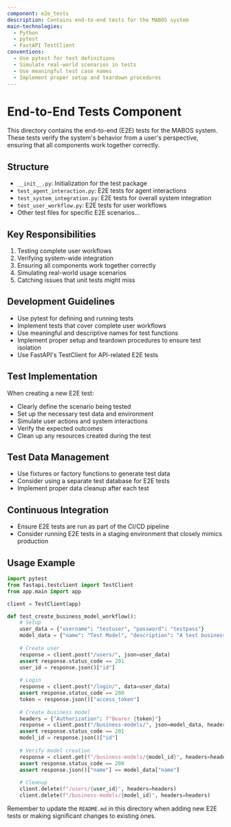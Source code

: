 ```yaml
---
component: e2e_tests
description: Contains end-to-end tests for the MABOS system
main-technologies:
  - Python
  - pytest
  - FastAPI TestClient
conventions:
  - Use pytest for test definitions
  - Simulate real-world scenarios in tests
  - Use meaningful test case names
  - Implement proper setup and teardown procedures
---
```


# End-to-End Tests Component

This directory contains the end-to-end (E2E) tests for the MABOS system. These tests verify the system's behavior from a user's perspective, ensuring that all components work together correctly.

## Structure

- `__init__.py`: Initialization for the test package
- `test_agent_interaction.py`: E2E tests for agent interactions
- `test_system_integration.py`: E2E tests for overall system integration
- `test_user_workflow.py`: E2E tests for user workflows
- Other test files for specific E2E scenarios...

## Key Responsibilities

1. Testing complete user workflows
2. Verifying system-wide integration
3. Ensuring all components work together correctly
4. Simulating real-world usage scenarios
5. Catching issues that unit tests might miss

## Development Guidelines

- Use pytest for defining and running tests
- Implement tests that cover complete user workflows
- Use meaningful and descriptive names for test functions
- Implement proper setup and teardown procedures to ensure test isolation
- Use FastAPI's TestClient for API-related E2E tests

## Test Implementation

When creating a new E2E test:
- Clearly define the scenario being tested
- Set up the necessary test data and environment
- Simulate user actions and system interactions
- Verify the expected outcomes
- Clean up any resources created during the test

## Test Data Management

- Use fixtures or factory functions to generate test data
- Consider using a separate test database for E2E tests
- Implement proper data cleanup after each test

## Continuous Integration

- Ensure E2E tests are run as part of the CI/CD pipeline
- Consider running E2E tests in a staging environment that closely mimics production

## Usage Example

```python
import pytest
from fastapi.testclient import TestClient
from app.main import app

client = TestClient(app)

def test_create_business_model_workflow():
    # Setup
    user_data = {"username": "testuser", "password": "testpass"}
    model_data = {"name": "Test Model", "description": "A test business model"}
    
    # Create user
    response = client.post("/users/", json=user_data)
    assert response.status_code == 201
    user_id = response.json()["id"]
    
    # Login
    response = client.post("/login/", data=user_data)
    assert response.status_code == 200
    token = response.json()["access_token"]
    
    # Create business model
    headers = {"Authorization": f"Bearer {token}"}
    response = client.post("/business-models/", json=model_data, headers=headers)
    assert response.status_code == 201
    model_id = response.json()["id"]
    
    # Verify model creation
    response = client.get(f"/business-models/{model_id}", headers=headers)
    assert response.status_code == 200
    assert response.json()["name"] == model_data["name"]
    
    # Cleanup
    client.delete(f"/users/{user_id}", headers=headers)
    client.delete(f"/business-models/{model_id}", headers=headers)
```

Remember to update the `README.md` in this directory when adding new E2E tests or making significant changes to existing ones.